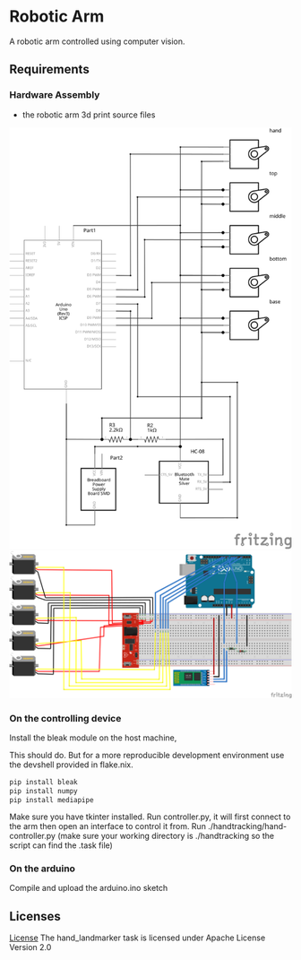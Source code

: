 # Robotic Arm

A robotic arm controlled using computer vision.

## Requirements

### Hardware Assembly

- the robotic arm 3d print source files

![Circuit Diagram](./Schematic/schematic.svg)
![On a breadboard](./Schematic/breadboard.svg)

### On the controlling device 

Install the bleak module on the host machine,

This should do.
But for a more reproducible development environment use the devshell provided in flake.nix.
```shell
pip install bleak
pip install numpy
pip install mediapipe
```

Make sure you have tkinter installed.
Run controller.py, it will first connect to the arm then open an interface to control it from.
Run ./handtracking/hand-controller.py
(make sure your working directory is ./handtracking so the script can find the .task file)

### On the arduino

Compile and upload the arduino.ino sketch

## Licenses

[License](./LICENSE.md)
The hand_landmarker task is licensed under Apache License Version 2.0
